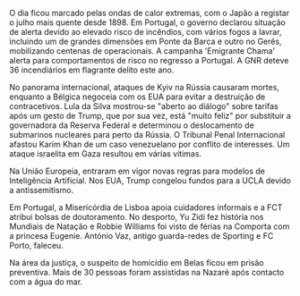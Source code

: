 O dia ficou marcado pelas ondas de calor extremas, com o Japão a registar o julho mais quente desde 1898. Em Portugal, o governo declarou situação de alerta devido ao elevado risco de incêndios, com vários fogos a lavrar, incluindo um de grandes dimensões em Ponte da Barca e outro no Gerês, mobilizando centenas de operacionais. A campanha 'Emigrante Chama' alerta para comportamentos de risco no regresso a Portugal. A GNR deteve 36 incendiários em flagrante delito este ano.

No panorama internacional, ataques de Kyiv na Rússia causaram mortes, enquanto a Bélgica negoceia com os EUA para evitar a destruição de contracetivos. Lula da Silva mostrou-se "aberto ao diálogo" sobre tarifas após um gesto de Trump, que por sua vez, está "muito feliz" por substituir a governadora da Reserva Federal e determinou o deslocamento de submarinos nucleares para perto da Rússia. O Tribunal Penal Internacional afastou Karim Khan de um caso venezuelano por conflito de interesses. Um ataque israelita em Gaza resultou em várias vítimas.

Na União Europeia, entraram em vigor novas regras para modelos de Inteligência Artificial. Nos EUA, Trump congelou fundos para a UCLA devido a antissemitismo.

Em Portugal, a Misericórdia de Lisboa apoia cuidadores informais e a FCT atribui bolsas de doutoramento. No desporto, Yu Zidi fez história nos Mundiais de Natação e Robbie Williams foi visto de férias na Comporta com a princesa Eugenie. António Vaz, antigo guarda-redes de Sporting e FC Porto, faleceu.

Na área da justiça, o suspeito de homicídio em Belas ficou em prisão preventiva. Mais de 30 pessoas foram assistidas na Nazaré após contacto com a água do mar.
